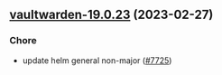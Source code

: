 

## [vaultwarden-19.0.23](https://github.com/truecharts/charts/compare/vaultwarden-19.0.22...vaultwarden-19.0.23) (2023-02-27)

### Chore

- update helm general non-major ([#7725](https://github.com/truecharts/charts/issues/7725))
  
  